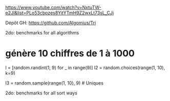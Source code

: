 https://www.youtube.com/watch?v=NxtuTW-e2JI&list=PLo53cbpzes8YitYTmH9Z2wxLt73sL_CJj

Dépôt GH: https://github.com/Algomius/Tri


2do: benchmarks for all algorithms
# génère 10 chiffres de 1 à 1000
l = [random.randint(1, 9) for _ in range(9)]
l2 = random.choices(range(1, 10), k=9)

l3 = random.sample(range(1, 10), 9)  # Uniques

2do: benchmarks for all sort ways
